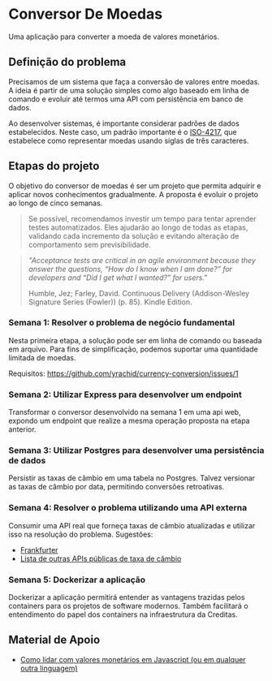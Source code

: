 # Conversor De Moedas

Uma aplicação para converter a moeda de valores monetários.

## Definição do problema

Precisamos de um sistema que faça a conversão de valores entre moedas. A ideia é partir de uma solução simples como algo baseado em linha de comando e evoluir até termos uma API com persistência em banco de dados.

Ao desenvolver sistemas, é importante considerar padrões de dados estabelecidos. Neste caso, um padrão importante é o [ISO-4217]([url](https://en.wikipedia.org/wiki/ISO_4217#Active_codes_(List_One))), que estabelece como representar moedas usando siglas de três caracteres.

## Etapas do projeto

O objetivo do conversor de moedas é ser um projeto que permita adquirir e aplicar novos conhecimentos gradualmente. A proposta é evoluir o projeto ao longo de cinco semanas. 

> Se possível, recomendamos investir um tempo para tentar aprender testes automatizados. Eles ajudarão ao longo de todas as etapas, validando cada incremento da solução e evitando alteração de comportamento sem previsibilidade.

> _"Acceptance tests are critical in an agile environment because they answer the questions, “How do I know when I am done?” for developers and “Did I get what I wanted?” for users."_
>
> Humble, Jez; Farley, David. Continuous Delivery (Addison-Wesley Signature Series (Fowler)) (p. 85). Kindle Edition.

### Semana 1: Resolver o problema de negócio fundamental
Nesta primeira etapa, a solução pode ser em linha de comando ou baseada em arquivo. Para fins de simplificação, podemos suportar uma quantidade limitada de moedas.

Requisitos: https://github.com/yrachid/currency-conversion/issues/1

### Semana 2: Utilizar Express para desenvolver um endpoint
Transformar o conversor desenvolvido na semana 1 em uma api web, expondo um endpoint que realize a mesma operação proposta na etapa anterior.

### Semana 3: Utilizar Postgres para desenvolver uma persistência de dados
Persistir as taxas de câmbio em uma tabela no Postgres. Talvez versionar as taxas de câmbio por data, permitindo conversões retroativas.

### Semana 4: Resolver o problema utilizando uma API externa
Consumir uma API real que forneça taxas de câmbio atualizadas e utilizar isso na resolução do problema. Sugestões:
- [Frankfurter](https://www.frankfurter.app/docs/)
- [Lista de outras APIs públicas de taxa de câmbio](https://github.com/public-apis/public-apis#currency-exchange)

### Semana 5: Dockerizar a aplicação
Dockerizar a aplicação permitirá entender as vantagens trazidas pelos containers para os projetos de software modernos. Também facilitará o entendimento do papel dos containers na infraestrutura da Creditas.


## Material de Apoio

* [Como lidar com valores monetários em Javascript (ou em qualquer outra linguagem)]([url](https://www-honeybadger-io.translate.goog/blog/currency-money-calculations-in-javascript/?_x_tr_sl=en&_x_tr_tl=pt&_x_tr_hl=en-US&_x_tr_pto=wapp)https://www-honeybadger-io.translate.goog/blog/currency-money-calculations-in-javascript/?_x_tr_sl=en&_x_tr_tl=pt&_x_tr_hl=en-US&_x_tr_pto=wapp)
